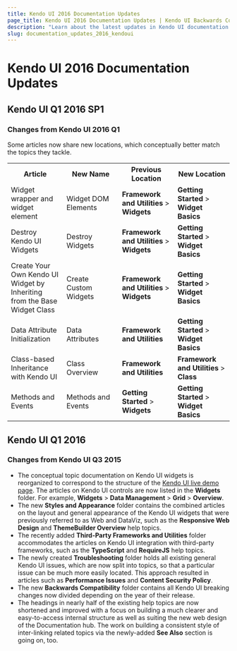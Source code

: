 ```yaml
---
title: Kendo UI 2016 Documentation Updates
page_title: Kendo UI 2016 Documentation Updates | Kendo UI Backwards Compatibility
description: "Learn about the latest updates in Kendo UI documentation released in 2016."
slug: documentation_updates_2016_kendoui
---
```


# Kendo UI 2016 Documentation Updates

## Kendo UI Q1 2016 SP1

### Changes from Kendo UI 2016 Q1

Some articles now share new locations, which conceptually better match the topics they tackle.

<table style="width:100%">
  <col width="25%">
  <col width="25%">
  <col width="25%">
  <col width="25%">
    <tr>
      <th>Article</th>
      <th>New Name</th>
      <th>Previous Location</th>
      <th>New Location</th>
    </tr>
    <tr>
      <td>Widget wrapper and widget element</td>
      <td>Widget DOM Elements</td>
      <td><strong>Framework and Utilities</strong> > <strong>Widgets</strong></td>
      <td><strong>Getting Started</strong> > <strong>Widget Basics</strong></td>
    </tr>
    <tr>
      <td>Destroy Kendo UI Widgets</td>
      <td>Destroy Widgets</td>
      <td><strong>Framework and Utilities</strong> > <strong>Widgets</strong></td>
      <td><strong>Getting Started</strong> > <strong>Widget Basics</strong></td>
    </tr>
    <tr>
      <td>Create Your Own Kendo UI Widget by Inheriting from the Base Widget Class</td>
      <td>Create Custom Widgets</td>
      <td><strong>Framework and Utilities</strong> > <strong>Widgets</strong></td>
      <td><strong>Getting Started</strong> > <strong>Widget Basics</strong></td>
    </tr>
    <tr>
      <td>Data Attribute Initialization</td>
      <td>Data Attributes</td>
      <td><strong>Framework and Utilities</strong></td>
      <td><strong>Getting Started</strong> > <strong>Widget Basics</strong></td>
    </tr>
    <tr>
      <td>Class-based Inheritance with Kendo UI</td>
      <td>Class Overview</td>
      <td><strong>Framework and Utilities</strong></td>
      <td><strong>Framework and Utilities</strong> > <strong>Class</strong></td>
    </tr>
    <tr>
      <td>Methods and Events</td>
      <td>Methods and Events</td>
      <td><strong>Getting Started</strong> > <strong>Widgets</strong></td>
      <td><strong>Getting Started</strong> > <strong>Widget Basics</strong></td>
    </tr>
</table>

## Kendo UI Q1 2016

### Changes from Kendo UI Q3 2015

* The conceptual topic documentation on Kendo UI widgets is reorganized to correspond to the structure of the [Kendo UI live demo page](http://demos.telerik.com/kendo-ui/). The articles on Kendo UI controls are now listed in the **Widgets** folder. For example, **Widgets** > **Data Management** > **Grid** > **Overview**.
* The new **Styles and Appearance** folder contains the combined articles on the layout and general appearance of the Kendo UI widgets that were previously referred to as Web and DataViz, such as the **Responsive Web Design** and **ThemeBuilder Overview** help topics.
* The recently added **Third-Party Frameworks and Utilities** folder accommodates the articles on Kendo UI integration with third-party frameworks, such as the **TypeScript** and **RequireJS** help topics.
* The newly created **Troubleshooting** folder holds all existing general Kendo UI issues, which are now split into topics, so that a particular issue can be much more easily located. This approach resulted in articles such as **Performance Issues** and **Content Security Policy**.
* The new **Backwards Compatibility** folder contains all Kendo UI breaking changes now divided depending on the year of their release.
* The headings in nearly half of the existing help topics are now shortened and improved with a focus on building a much clearer and easy-to-access internal structure as well as suiting the new web design of the Documentation hub. The work on building a consistent style of inter-linking related topics via the newly-added **See Also** section is going on, too.
